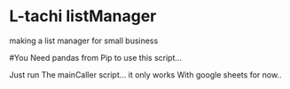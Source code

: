 # L-tachi listManager
making a list manager for small business 


#You Need pandas from Pip to use this script...



Just run The mainCaller script...
it only works With google sheets for now..

